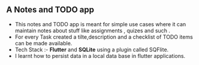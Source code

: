 ## A Notes and TODO app

 - This notes and TODO app is meant for simple use cases where it can maintain notes about stuff like assignments , quizes  and such .
 - For every Task created a tilte,description and a checklist of TODO items can be made available.
 - Tech Stack :- **Flutter** and **SQLite** using a plugin called SQFlite.
 - I learnt how to persist data in a local data base in flutter applications.


